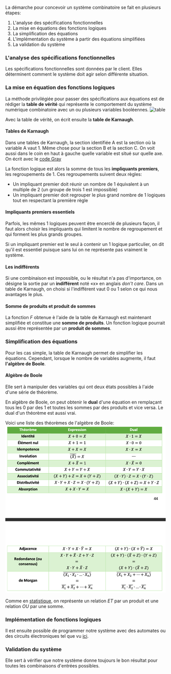 La démarche pour concevoir un système combinatoire se fait en plusieurs étapes:
1. L'analyse des spécifications fonctionnelles
2. La mise en équations des fonctions logiques
3. La simplification des équations
4. L'implémentation du système à partir des équations simplifiées
5. La validation du système

### L'analyse des spécifications fonctionnelles
Les spécifications fonctionnelles sont données par le client. Elles déterminent comment le système doit agir selon différente situation. 

### La mise en équation des fonctions logiques
La méthode privilégiée pour passer des spécifications aux équations est de rédiger la **table de vérité** qui représente le comportement du système numérique combinatoire avec un ou plusieurs variables booléennes.
![table](Images/table.png)

Avec la table de vérité, on écrit ensuite la **table de Karnaugh**. 
#### Tables de Karnaugh
Dans une tables de Karnaugh, la section identifiée A est la section où la variable A vaut 1. Même chose pour la section B et la section C. On voit aussi dans le coin en haut à gauche quelle variable est situé sur quelle axe. On écrit avec le [code Gray](Représentation%20des%20nombres.md#Code%20BCD%20et%20code%20Gray)

La fonction logique est alors la somme de tous les **impliquants premiers**, les regroupements de 1. Ces regroupements suivent deux règles:
- Un impliquant premier doit réunir un nombre de 1 équivalent à un multiple de 2 (un groupe de trois 1 est impossible)
- Un impliquant premier doit regrouper le plus grand nombre de 1 logiques tout en respectant la première règle

#### Impliquants premiers essentiels
Parfois, les mêmes 1 logiques peuvent être encerclé de plusieurs façon, il faut alors choisir les impliquants qui limitent le nombre de regroupement et qui forment les plus grands groupes.

Si un impliquant premier est le seul à contenir un 1 logique particulier, on dit qu'il est essentiel puisque sans lui on ne représente pas vraiment le système.

#### Les indifférents
Si une combinaison est impossible, ou le résultat n'a pas d'importance, on désigne la sortie par un **indifférent** noté «x» en anglais *don't care*. Dans un table de Karnaugh, on choisi si l'indifférent vaut 0 ou 1 selon ce qui nous avantages le plus.

#### Somme de produits et produit de sommes
La fonction *F* obtenue è l'aide de la table de Karnaugh est maintenant simplifiée et constitue une **somme de produits**. Un fonction logique pourrait aussi être représentée par un **produit de sommes**. 

### Simplification des équations
Pour les cas simple, la table de Karnaugh permet de simplifier les équations. Cependant, lorsque le nombre de variables augmente, il faut **l'algèbre de Boole**.
#### Algèbre de Boole
Elle sert à manipuler des variables qui ont deux états possibles à l'aide d'une série de théorème.

En algèbre de Boole, on peut obtenir le **dual** d'une équation en remplaçant tous les 0 par des 1 et toutes les sommes par des produits et vice versa. Le dual d'un théorème est aussi vrai.

Voici une liste des théorèmes de l'algèbre de Boole: ![théorème](Images/théorème.png)

Comme en [statistique](../../../Collégial/4e%20session/Statistiques/Probabilités.md#Calculs), on représente un relation *ET* par un produit et une relation *OU* par une somme.

### Implémentation de fonctions logiques
Il est ensuite possible de programmer notre système avec des automates ou des circuits électroniques tel que vu [ici](Implémentation%20de%20fonctions%20logiques.md).
### Validation du système
Elle sert à vérifier que notre système donne toujours le bon résultat pour toutes les combinaisons d'entrées possibles.